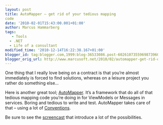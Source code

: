 ```yaml
---
layout: post
title: AutoMapper – get rid of your tedious mapping
code
date: '2010-02-01T15:43:00.001+01:00'
author: Marcus Hammarberg
tags:
   - Tools
  - .NET
  - Life of a consultant
modified_time: '2010-12-14T16:22:38.167+01:00'
blogger_id: tag:blogger.com,1999:blog-36533086.post-6026107355969873960
blogger_orig_url: http://www.marcusoft.net/2010/02/automapper-get-rid-of-your-tedious.html
---
```



One thing that I really love being on a contract is that you’re almost
immediately is forced to find solutions, whereas on a leisure project
you rather do something else…

Here is another great tool;
<a href="http://automapper.codeplex.com/" target="_blank">AutoMapper</a>.
It’s a framework that do all of that tedious mapping code you’re doing
in for ViewModels or Messages in services. Boring and tedious to write
and test. AutoMapper takes care of that – using a lot of
<a href="http://en.wikipedia.org/wiki/Convention_over_configuration"
target="_blank">Conventions</a>.

Be sure to see the
<a href="http://www.dnrtv.com/default.aspx?showNum=155"
target="_blank">screencast</a> that introduce a lot of the
possibilities.

